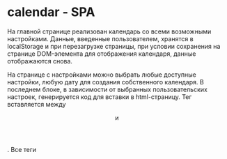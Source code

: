 # calendar - SPA
На главной странице реализован календарь со всеми возможными настройками. 
Данные, введенные пользователем, хранятся в localStorage и при перезагрузке страницы, при условии сохранения на странице DOM-элемента для отображения календаря, данные отображаются снова.

На странице с настройками можно выбрать любые доступные настройки, любую дату для создания собственного календаря. 
В последнем блоке, в зависимости от выбранных пользовательских настроек, генерируется код для вставки в html-страницу.
Тег <link> вставляется между <header> и </header>. Все теги <script> вставляются перед </body>.

Calendar доступен по ссылке https://natalliak.github.io/
